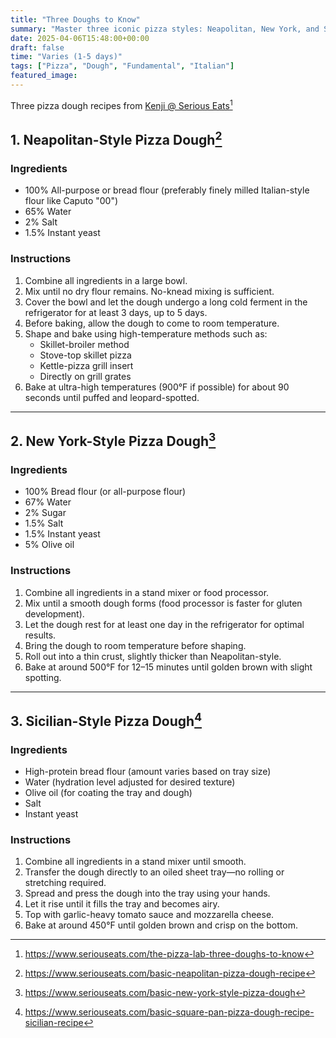 ```yaml
---
title: "Three Doughs to Know"
summary: "Master three iconic pizza styles: Neapolitan, New York, and Sicilian"
date: 2025-04-06T15:48:00+00:00
draft: false
time: "Varies (1-5 days)"
tags: ["Pizza", "Dough", "Fundamental", "Italian"]
featured_image: 
---
```


Three pizza dough recipes from [Kenji @ Serious Eats](https://www.seriouseats.com/the-pizza-lab-three-doughs-to-know)[^1]

## **1. Neapolitan-Style Pizza Dough**[^2]

### **Ingredients**

- 100% All-purpose or bread flour (preferably finely milled Italian-style flour like Caputo "00")
- 65% Water
- 2% Salt
- 1.5% Instant yeast


### **Instructions**

1. Combine all ingredients in a large bowl.
2. Mix until no dry flour remains. No-knead mixing is sufficient.
3. Cover the bowl and let the dough undergo a long cold ferment in the refrigerator for at least 3 days, up to 5 days.
4. Before baking, allow the dough to come to room temperature.
5. Shape and bake using high-temperature methods such as:
    - Skillet-broiler method
    - Stove-top skillet pizza
    - Kettle-pizza grill insert
    - Directly on grill grates
6. Bake at ultra-high temperatures (900°F if possible) for about 90 seconds until puffed and leopard-spotted.

---

## **2. New York-Style Pizza Dough**[^3]

### **Ingredients**

- 100% Bread flour (or all-purpose flour)
- 67% Water
- 2% Sugar
- 1.5% Salt
- 1.5% Instant yeast
- 5% Olive oil


### **Instructions**

1. Combine all ingredients in a stand mixer or food processor.
2. Mix until a smooth dough forms (food processor is faster for gluten development).
3. Let the dough rest for at least one day in the refrigerator for optimal results.
4. Bring the dough to room temperature before shaping.
5. Roll out into a thin crust, slightly thicker than Neapolitan-style.
6. Bake at around 500°F for 12–15 minutes until golden brown with slight spotting.

---

## **3. Sicilian-Style Pizza Dough**[^4]

### **Ingredients**

- High-protein bread flour (amount varies based on tray size)
- Water (hydration level adjusted for desired texture)
- Olive oil (for coating the tray and dough)
- Salt
- Instant yeast


### **Instructions**

1. Combine all ingredients in a stand mixer until smooth.
2. Transfer the dough directly to an oiled sheet tray—no rolling or stretching required.
3. Spread and press the dough into the tray using your hands.
4. Let it rise until it fills the tray and becomes airy.
5. Top with garlic-heavy tomato sauce and mozzarella cheese.
6. Bake at around 450°F until golden brown and crisp on the bottom.

[^1]: https://www.seriouseats.com/the-pizza-lab-three-doughs-to-know

[^2]: https://www.seriouseats.com/basic-neapolitan-pizza-dough-recipe

[^3]: https://www.seriouseats.com/basic-new-york-style-pizza-dough

[^4]: https://www.seriouseats.com/basic-square-pan-pizza-dough-recipe-sicilian-recipe
